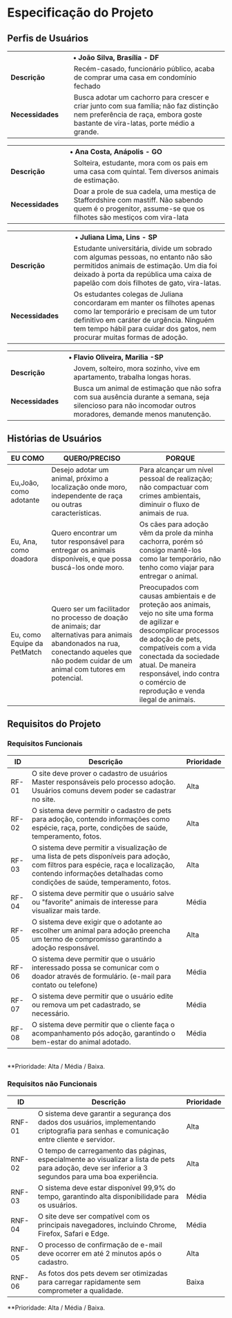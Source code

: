 # Especificação do Projeto

## Perfis de Usuários

<table>
<tbody>
<tr align=center>
<th colspan="2">•	João Silva, Brasília - DF</th>
</tr> 
<tr>
<td width="150px"><b>Descrição</b></td>
<td width="600px">Recém-casado, funcionário público, acaba de comprar uma casa em condomínio fechado</td>
</tr>
<tr>
<td><b>Necessidades</b></td>
<td>Busca adotar um cachorro para crescer e criar junto com sua família; não faz distinção nem preferência de raça, embora goste bastante de vira-latas, porte médio a grande. </td>
</tr>
</tbody>
</table>

<table>
<tbody>
<tr align=center>
<th colspan="2">•	Ana Costa, Anápolis - GO</th>
</tr> 
<tr>
<td width="150px"><b>Descrição</b></td>
<td width="600px">Solteira, estudante, mora com os pais em uma casa com quintal. Tem diversos animais de estimação.</td>
</tr>
<tr>
<td><b>Necessidades</b></td>
<td>Doar a prole de sua cadela, uma mestiça de  Staffordshire com mastiff. Não sabendo quem é o progenitor, assume-se que os filhotes são mestiços com vira-lata</td>
</tr>
</tbody>
</table>


<table>
<tbody>
<tr align=center>
<th colspan="2">•	Juliana Lima, Lins - SP</th>
</tr> 
<tr>
<td width="150px"><b>Descrição</b></td>
<td width="600px">Estudante universitária, divide um sobrado com algumas pessoas, no entanto não são permitidos animais de estimação. Um dia foi deixado à porta da república uma caixa de papelão com dois filhotes de gato, vira-latas.</td>
</tr>
<tr>
<td><b>Necessidades</b></td>
<td>Os estudantes colegas de Juliana concordaram em manter os filhotes apenas como lar temporário e precisam de um tutor definitivo em caráter de urgência. Ninguém tem tempo hábil para cuidar dos gatos, nem procurar muitas formas de adoção.</td>
</tr>
</tbody>
</table>


<table>
<tbody>
<tr align=center>
<th colspan="2">•	Flavio Oliveira, Marilia -SP</th>
</tr> 
<tr>
<td width="150px"><b>Descrição</b></td>
<td width="600px">Jovem, solteiro, mora sozinho, vive em apartamento, trabalha longas horas.</td>
</tr>
<tr>
<td><b>Necessidades</b></td>
<td> Busca um animal de estimação que não sofra com sua ausência durante a semana, seja silencioso para não incomodar outros moradores, demande menos manutenção.</td>
</tr>
</tbody>
</table>



## Histórias de Usuários

|EU COMO               | QUERO/PRECISO        |PORQUE                 |
|----------------------------|---------------------------|----------------------------------|
|Eu,João, como adotante      | Desejo adotar um animal, próximo a localização onde moro, independente de raça ou outras características.  |Para alcançar um nível pessoal de realização; não compactuar com crimes ambientais, diminuir o fluxo de animais de rua.|
|Eu, Ana, como doadora |Quero encontrar um tutor responsável para entregar os animais disponíveis, e que possa buscá-los onde moro.  |Os cães para adoção vêm da prole da minha cachorra, porém só consigo mantê-los como lar temporário, não tenho como viajar para entregar o animal.    |
|Eu, como Equipe da PetMatch |Quero ser um facilitador no processo de doação de animais; dar alternativas para animais abandonados na rua, conectando aqueles que não podem cuidar de um animal com tutores em potencial. |Preocupados com causas ambientais e de proteção aos animais, vejo no site uma forma de agilizar e descomplicar processos de adoção de pets, compatíveis com a vida conectada da sociedade atual. De maneira responsável, indo contra o comércio de reprodução e venda ilegal de animais.


## Requisitos do Projeto



### Requisitos Funcionais

|ID    | Descrição                | Prioridade |
|-------|---------------------------------|----|
| RF-01 |  O site deve prover o cadastro de usuários Master responsáveis pelo processo adoção. Usuários comuns devem poder se cadastrar no site.  | Alta | 
|  RF-02 |O sistema deve permitir o cadastro de pets para adoção, contendo informações como espécie, raça, porte, condições de saúde, temperamento, fotos. | Alta |
|RF-03 | O sistema deve permitir a visualização de uma lista de pets disponíveis para adoção, com filtros para espécie, raça e localização, contendo informações detalhadas como condições de saúde, temperamento, fotos.  |Alta  |
|RF-04  |O sistema deve permitir que o usuário salve ou "favorite" animais de interesse para visualizar mais tarde.  |Média  |
|RF-05  |O sistema deve exigir que o adotante ao escolher um animal para adoção preencha um termo de compromisso garantindo a adoção responsável. |Alta  |
|RF-06  |O sistema deve permitir que o usuário interessado possa se comunicar com o doador através de formulário.  (e-mail para contato ou telefone)   |Média  |
|RF-07  |O sistema deve permitir que o usuário edite ou remova um pet cadastrado, se necessário.   |Média |   
|RF-08  |O sistema deve permitir que o cliente faça o acompanhamento pós adoção, garantindo o bem-estar do animal adotado.   |Média |
<br>
**Prioridade: Alta / Média / Baixa. 


### Requisitos não Funcionais

|ID      | Descrição               |Prioridade |
|--------|-------------------------|----|
|RNF-01| O sistema deve garantir a segurança dos dados dos usuários, implementando criptografia para senhas e comunicação entre cliente e servidor. | Alta |
|RNF- 02| O tempo de carregamento das páginas, especialmente ao visualizar a lista de pets para adoção, deve ser inferior a 3 segundos para uma boa experiência. | Alta |
|RNF-03 | O sistema deve estar disponível 99,9% do tempo, garantindo alta disponibilidade para os usuários. | Média |
|RNF-04 |O site deve ser compatível com os principais navegadores, incluindo Chrome, Firefox, Safari e Edge. | Média| 
|RNF- 05 |O processo de confirmação de e-mail deve ocorrer em até 2 minutos após o cadastro. |Alta|  
|RNF-06 | As fotos dos pets devem ser otimizadas para carregar rapidamente sem comprometer a qualidade. |Baixa |


**Prioridade: Alta / Média / Baixa. 

